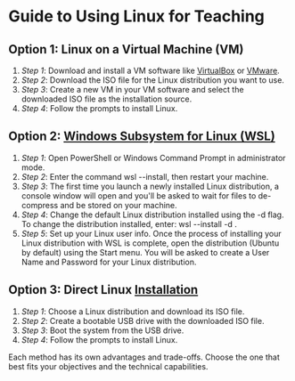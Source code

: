 # Guide to Using Linux for Teaching

## Option 1: Linux on a Virtual Machine (VM)

1. *Step 1*: Download and install a VM software like [VirtualBox](https://www.howtogeek.com/796988/how-to-install-linux-in-virtualbox/) or [VMware](https://www.makeuseof.com/tag/install-linux-windows-vmware-virtual-machine/).
2. *Step 2*: Download the ISO file for the Linux distribution you want to use.
3. *Step 3*: Create a new VM in your VM software and select the downloaded ISO file as the installation source.
4. *Step 4*: Follow the prompts to install Linux.

## Option 2: [Windows Subsystem for Linux (WSL)](https://learn.microsoft.com/en-us/linux/install)

1. *Step 1*: Open PowerShell or Windows Command Prompt in administrator mode.
2. *Step 2*: Enter the command wsl --install, then restart your machine.
3. *Step 3*: The first time you launch a newly installed Linux distribution, a console window will open and you'll be asked to wait for files to de-compress and be stored on your machine.
4. *Step 4*: Change the default Linux distribution installed using the -d flag. To change the distribution installed, enter: wsl --install -d <Distribution Name>.
5. *Step 5*: Set up your Linux user info. Once the process of installing your Linux distribution with WSL is complete, open the distribution (Ubuntu by default) using the Start menu. You will be asked to create a User Name and Password for your Linux distribution.

## Option 3: Direct Linux [Installation](https://www.howtogeek.com/693588/how-to-install-linux/)

1. *Step 1*: Choose a Linux distribution and download its ISO file.
2. *Step 2*: Create a bootable USB drive with the downloaded ISO file.
3. *Step 3*: Boot the system from the USB drive.
4. *Step 4*: Follow the prompts to install Linux.

Each method has its own advantages and trade-offs. Choose the one that best fits your  objectives and the technical capabilities.